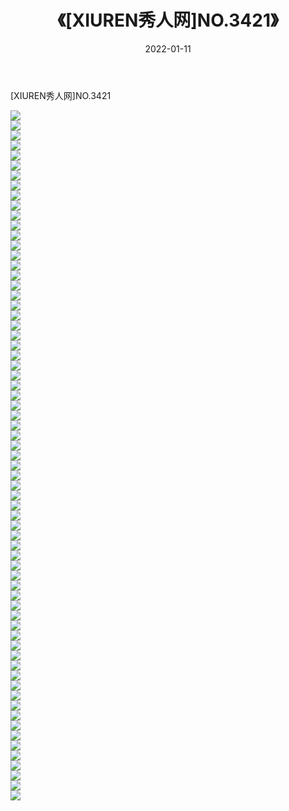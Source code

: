 ﻿---
layout: post
title:  《[XIUREN秀人网]NO.3421》
date:   2022-01-11
img: http://pic.660000.xyz/1:/秀人网/秀人网第04部分/[XIUREN秀人网]NO.3421/000.jpg
categories: [美女, 清纯, 唯美]
---

[XIUREN秀人网]NO.3421

 ![](http://pic.660000.xyz/1:/秀人网/秀人网第04部分/[XIUREN秀人网]NO.3421/001.jpg) <br>![](http://pic.660000.xyz/1:/秀人网/秀人网第04部分/[XIUREN秀人网]NO.3421/002.jpg) <br>![](http://pic.660000.xyz/1:/秀人网/秀人网第04部分/[XIUREN秀人网]NO.3421/003.jpg) <br>![](http://pic.660000.xyz/1:/秀人网/秀人网第04部分/[XIUREN秀人网]NO.3421/004.jpg) <br>![](http://pic.660000.xyz/1:/秀人网/秀人网第04部分/[XIUREN秀人网]NO.3421/005.jpg) <br>![](http://pic.660000.xyz/1:/秀人网/秀人网第04部分/[XIUREN秀人网]NO.3421/006.jpg) <br>![](http://pic.660000.xyz/1:/秀人网/秀人网第04部分/[XIUREN秀人网]NO.3421/007.jpg) <br>![](http://pic.660000.xyz/1:/秀人网/秀人网第04部分/[XIUREN秀人网]NO.3421/008.jpg) <br>![](http://pic.660000.xyz/1:/秀人网/秀人网第04部分/[XIUREN秀人网]NO.3421/009.jpg) <br>![](http://pic.660000.xyz/1:/秀人网/秀人网第04部分/[XIUREN秀人网]NO.3421/010.jpg) <br>![](http://pic.660000.xyz/1:/秀人网/秀人网第04部分/[XIUREN秀人网]NO.3421/011.jpg) <br>![](http://pic.660000.xyz/1:/秀人网/秀人网第04部分/[XIUREN秀人网]NO.3421/012.jpg) <br>![](http://pic.660000.xyz/1:/秀人网/秀人网第04部分/[XIUREN秀人网]NO.3421/013.jpg) <br>![](http://pic.660000.xyz/1:/秀人网/秀人网第04部分/[XIUREN秀人网]NO.3421/014.jpg) <br>![](http://pic.660000.xyz/1:/秀人网/秀人网第04部分/[XIUREN秀人网]NO.3421/015.jpg) <br>![](http://pic.660000.xyz/1:/秀人网/秀人网第04部分/[XIUREN秀人网]NO.3421/016.jpg) <br>![](http://pic.660000.xyz/1:/秀人网/秀人网第04部分/[XIUREN秀人网]NO.3421/017.jpg) <br>![](http://pic.660000.xyz/1:/秀人网/秀人网第04部分/[XIUREN秀人网]NO.3421/018.jpg) <br>![](http://pic.660000.xyz/1:/秀人网/秀人网第04部分/[XIUREN秀人网]NO.3421/019.jpg) <br>![](http://pic.660000.xyz/1:/秀人网/秀人网第04部分/[XIUREN秀人网]NO.3421/020.jpg) <br>![](http://pic.660000.xyz/1:/秀人网/秀人网第04部分/[XIUREN秀人网]NO.3421/021.jpg) <br>![](http://pic.660000.xyz/1:/秀人网/秀人网第04部分/[XIUREN秀人网]NO.3421/022.jpg) <br>![](http://pic.660000.xyz/1:/秀人网/秀人网第04部分/[XIUREN秀人网]NO.3421/023.jpg) <br>![](http://pic.660000.xyz/1:/秀人网/秀人网第04部分/[XIUREN秀人网]NO.3421/024.jpg) <br>![](http://pic.660000.xyz/1:/秀人网/秀人网第04部分/[XIUREN秀人网]NO.3421/025.jpg) <br>![](http://pic.660000.xyz/1:/秀人网/秀人网第04部分/[XIUREN秀人网]NO.3421/026.jpg) <br>![](http://pic.660000.xyz/1:/秀人网/秀人网第04部分/[XIUREN秀人网]NO.3421/027.jpg) <br>![](http://pic.660000.xyz/1:/秀人网/秀人网第04部分/[XIUREN秀人网]NO.3421/028.jpg) <br>![](http://pic.660000.xyz/1:/秀人网/秀人网第04部分/[XIUREN秀人网]NO.3421/029.jpg) <br>![](http://pic.660000.xyz/1:/秀人网/秀人网第04部分/[XIUREN秀人网]NO.3421/030.jpg) <br>![](http://pic.660000.xyz/1:/秀人网/秀人网第04部分/[XIUREN秀人网]NO.3421/031.jpg) <br>![](http://pic.660000.xyz/1:/秀人网/秀人网第04部分/[XIUREN秀人网]NO.3421/032.jpg) <br>![](http://pic.660000.xyz/1:/秀人网/秀人网第04部分/[XIUREN秀人网]NO.3421/033.jpg) <br>![](http://pic.660000.xyz/1:/秀人网/秀人网第04部分/[XIUREN秀人网]NO.3421/034.jpg) <br>![](http://pic.660000.xyz/1:/秀人网/秀人网第04部分/[XIUREN秀人网]NO.3421/035.jpg) <br>![](http://pic.660000.xyz/1:/秀人网/秀人网第04部分/[XIUREN秀人网]NO.3421/036.jpg) <br>![](http://pic.660000.xyz/1:/秀人网/秀人网第04部分/[XIUREN秀人网]NO.3421/037.jpg) <br>![](http://pic.660000.xyz/1:/秀人网/秀人网第04部分/[XIUREN秀人网]NO.3421/038.jpg) <br>![](http://pic.660000.xyz/1:/秀人网/秀人网第04部分/[XIUREN秀人网]NO.3421/039.jpg) <br>![](http://pic.660000.xyz/1:/秀人网/秀人网第04部分/[XIUREN秀人网]NO.3421/040.jpg) <br>![](http://pic.660000.xyz/1:/秀人网/秀人网第04部分/[XIUREN秀人网]NO.3421/041.jpg) <br>![](http://pic.660000.xyz/1:/秀人网/秀人网第04部分/[XIUREN秀人网]NO.3421/042.jpg) <br>![](http://pic.660000.xyz/1:/秀人网/秀人网第04部分/[XIUREN秀人网]NO.3421/043.jpg) <br>![](http://pic.660000.xyz/1:/秀人网/秀人网第04部分/[XIUREN秀人网]NO.3421/044.jpg) <br>![](http://pic.660000.xyz/1:/秀人网/秀人网第04部分/[XIUREN秀人网]NO.3421/045.jpg) <br>![](http://pic.660000.xyz/1:/秀人网/秀人网第04部分/[XIUREN秀人网]NO.3421/046.jpg) <br>![](http://pic.660000.xyz/1:/秀人网/秀人网第04部分/[XIUREN秀人网]NO.3421/047.jpg) <br>![](http://pic.660000.xyz/1:/秀人网/秀人网第04部分/[XIUREN秀人网]NO.3421/048.jpg) <br>![](http://pic.660000.xyz/1:/秀人网/秀人网第04部分/[XIUREN秀人网]NO.3421/049.jpg) <br>![](http://pic.660000.xyz/1:/秀人网/秀人网第04部分/[XIUREN秀人网]NO.3421/050.jpg) <br>![](http://pic.660000.xyz/1:/秀人网/秀人网第04部分/[XIUREN秀人网]NO.3421/051.jpg) <br>![](http://pic.660000.xyz/1:/秀人网/秀人网第04部分/[XIUREN秀人网]NO.3421/052.jpg) <br>![](http://pic.660000.xyz/1:/秀人网/秀人网第04部分/[XIUREN秀人网]NO.3421/053.jpg) <br>![](http://pic.660000.xyz/1:/秀人网/秀人网第04部分/[XIUREN秀人网]NO.3421/054.jpg) <br>![](http://pic.660000.xyz/1:/秀人网/秀人网第04部分/[XIUREN秀人网]NO.3421/055.jpg) <br>![](http://pic.660000.xyz/1:/秀人网/秀人网第04部分/[XIUREN秀人网]NO.3421/056.jpg) <br>![](http://pic.660000.xyz/1:/秀人网/秀人网第04部分/[XIUREN秀人网]NO.3421/057.jpg) <br>![](http://pic.660000.xyz/1:/秀人网/秀人网第04部分/[XIUREN秀人网]NO.3421/058.jpg) <br>![](http://pic.660000.xyz/1:/秀人网/秀人网第04部分/[XIUREN秀人网]NO.3421/059.jpg) <br>![](http://pic.660000.xyz/1:/秀人网/秀人网第04部分/[XIUREN秀人网]NO.3421/060.jpg) <br>![](http://pic.660000.xyz/1:/秀人网/秀人网第04部分/[XIUREN秀人网]NO.3421/061.jpg) <br>![](http://pic.660000.xyz/1:/秀人网/秀人网第04部分/[XIUREN秀人网]NO.3421/062.jpg) <br>![](http://pic.660000.xyz/1:/秀人网/秀人网第04部分/[XIUREN秀人网]NO.3421/063.jpg) <br>![](http://pic.660000.xyz/1:/秀人网/秀人网第04部分/[XIUREN秀人网]NO.3421/064.jpg) <br>![](http://pic.660000.xyz/1:/秀人网/秀人网第04部分/[XIUREN秀人网]NO.3421/065.jpg) <br>![](http://pic.660000.xyz/1:/秀人网/秀人网第04部分/[XIUREN秀人网]NO.3421/066.jpg) <br>![](http://pic.660000.xyz/1:/秀人网/秀人网第04部分/[XIUREN秀人网]NO.3421/067.jpg) <br>![](http://pic.660000.xyz/1:/秀人网/秀人网第04部分/[XIUREN秀人网]NO.3421/068.jpg) <br>![](http://pic.660000.xyz/1:/秀人网/秀人网第04部分/[XIUREN秀人网]NO.3421/069.jpg) <br>